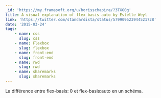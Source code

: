 ```yaml
---
_id: 'https://my.framasoft.org/u/borisschapira/?3TXO0g'
title: A visual explanation of flex basis auto by Estelle Weyl
link: 'https://twitter.com/standardista/status/579909523944521728'
date: '2015-03-24'
tags:
    - name: css
      slug: css
    - name: Flexbox
      slug: flexbox
    - name: front-end
      slug: front-end
    - name: rwd
      slug: rwd
    - name: sharemarks
      slug: sharemarks
---
```


<div class="markdown"><p>La différence entre flex-basis: 0 et flex-basis:auto en un schéma.
</p></div>
